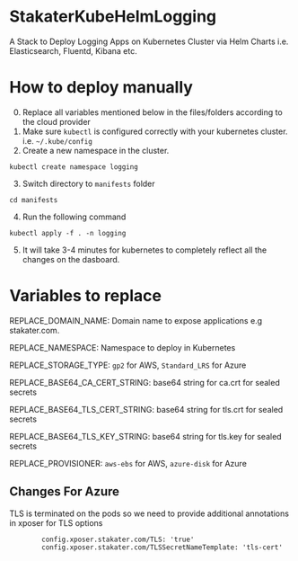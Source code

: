 # StakaterKubeHelmLogging
A Stack to Deploy Logging Apps on Kubernetes Cluster via Helm Charts i.e. Elasticsearch, Fluentd, Kibana etc.

# How to deploy manually
0. Replace all variables mentioned below in the files/folders according to the cloud provider 
1. Make sure `kubectl` is configured correctly with your kubernetes cluster. i.e. `~/.kube/config`
2. Create a new namespace in the cluster.
```
kubectl create namespace logging
```
3. Switch directory to `manifests` folder
```
cd manifests
```
4. Run the following command
```
kubectl apply -f . -n logging
```
5. It will take 3-4 minutes for kubernetes to completely reflect all the changes on the dasboard.

# Variables to replace
REPLACE_DOMAIN_NAME: Domain name to expose applications e.g stakater.com.

REPLACE_NAMESPACE: Namespace to deploy in Kubernetes

REPLACE_STORAGE_TYPE: `gp2` for AWS, `Standard_LRS` for Azure

REPLACE_BASE64_CA_CERT_STRING: base64 string for ca.crt for sealed secrets

REPLACE_BASE64_TLS_CERT_STRING: base64 string for tls.crt for sealed secrets

REPLACE_BASE64_TLS_KEY_STRING: base64 string for tls.key for sealed secrets

REPLACE_PROVISIONER: `aws-ebs` for AWS, `azure-disk` for Azure

## Changes For Azure

TLS is terminated on the pods so we need to provide additional annotations in xposer for TLS options
```
        config.xposer.stakater.com/TLS: 'true'
        config.xposer.stakater.com/TLSSecretNameTemplate: 'tls-cert'
```